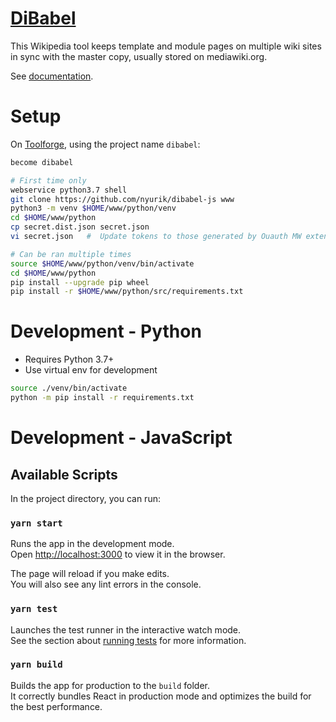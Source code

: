 # [DiBabel](https://dibabel.toolforge.org/)
This Wikipedia tool keeps template and module pages on multiple wiki sites in sync with the master copy, usually stored on mediawiki.org.

See [documentation](https://www.mediawiki.org/wiki/Multilingual_Templates_and_Modules).

# Setup

On [Toolforge](https://wikitech.wikimedia.org/wiki/Help:Toolforge), using the project name `dibabel`:
```bash
become dibabel

# First time only
webservice python3.7 shell
git clone https://github.com/nyurik/dibabel-js www
python3 -m venv $HOME/www/python/venv
cd $HOME/www/python
cp secret.dist.json secret.json
vi secret.json   #  Update tokens to those generated by Ouauth MW extension

# Can be ran multiple times
source $HOME/www/python/venv/bin/activate
cd $HOME/www/python
pip install --upgrade pip wheel
pip install -r $HOME/www/python/src/requirements.txt 
```

# Development - Python
* Requires Python 3.7+
* Use virtual env for development

```bash
source ./venv/bin/activate
python -m pip install -r requirements.txt
```

# Development - JavaScript
## Available Scripts

In the project directory, you can run:

### `yarn start`

Runs the app in the development mode.<br />
Open [http://localhost:3000](http://localhost:3000) to view it in the browser.

The page will reload if you make edits.<br />
You will also see any lint errors in the console.

### `yarn test`

Launches the test runner in the interactive watch mode.<br />
See the section about [running tests](https://facebook.github.io/create-react-app/docs/running-tests) for more information.

### `yarn build`

Builds the app for production to the `build` folder.<br />
It correctly bundles React in production mode and optimizes the build for the best performance.
